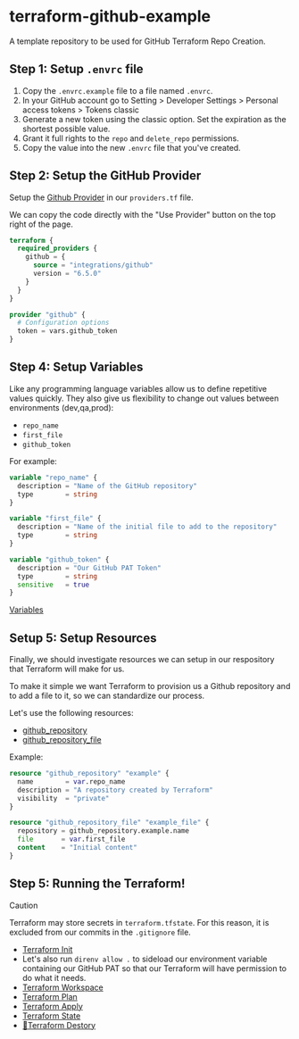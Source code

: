 # terraform-github-example
A template repository to be used for GitHub Terraform Repo Creation.

## Step 1: Setup `.envrc` file 

1. Copy the `.envrc.example` file to a file named `.envrc`. 
2. In your GitHub account go to Setting > Developer Settings > Personal access tokens > Tokens classic
3. Generate a new token using the classic option. Set the expiration as the shortest possible value.
4. Grant it full rights to the `repo` and `delete_repo` permissions. 
5. Copy the value into the new `.envrc` file that you've created. 

## Step 2: Setup the GitHub Provider

Setup the [Github Provider](https://registry.terraform.io/providers/integrations/github/latest/docs) in our `providers.tf` file. 

We can copy the code directly with the "Use Provider" button on the top right of the page. 

```terraform
terraform {
  required_providers {
    github = {
      source = "integrations/github"
      version = "6.5.0"
    }
  }
}

provider "github" {
  # Configuration options
  token = vars.github_token
}
```

## Step 4: Setup Variables 

Like any programming language variables allow us to define repetitive values quickly. They also give us flexibility to change out values between environments (dev,qa,prod):

- `repo_name`
- `first_file`  
- `github_token` 

For example: 

```terraform
variable "repo_name" {
  description = "Name of the GitHub repository"
  type        = string
}

variable "first_file" {
  description = "Name of the initial file to add to the repository"
  type        = string
}

variable "github_token" {
  description = "Our GitHub PAT Token"
  type        = string
  sensitive   = true
}
```

[Variables](https://developer.hashicorp.com/terraform/language/values/variables)

## Setup 5: Setup Resources 

Finally, we should investigate resources we can setup in our respository that Terraform will make for us. 

To make it simple we want Terraform to provision us a Github repository and to add a file to it, so we can standardize our process. 

Let's use the following resources: 

- [github_repository](https://registry.terraform.io/providers/integrations/github/latest/docs/resources/repository)
- [github_repository_file](https://registry.terraform.io/providers/integrations/github/latest/docs/resources/repository_file)

Example: 
```terraform
resource "github_repository" "example" {
  name        = var.repo_name
  description = "A repository created by Terraform"
  visibility  = "private"
}

resource "github_repository_file" "example_file" {
  repository = github_repository.example.name
  file       = var.first_file
  content    = "Initial content"
}
```

## Step 5: Running the Terraform! 
> [!CAUTION]
Terraform may store secrets in `terraform.tfstate`. For this reason, it is excluded from our commits in the `.gitignore` file. 

- [Terraform Init](https://developer.hashicorp.com/terraform/cli/commands/init)
- Let's also run `direnv allow .` to sideload our environment variable containing our GitHub PAT so that our Terraform will have permission to do what it needs. 
- [Terraform Workspace](https://developer.hashicorp.com/terraform/cli/commands/workspace)
- [Terraform Plan](https://developer.hashicorp.com/terraform/cli/commands/plan)
- [Terraform Apply](https://developer.hashicorp.com/terraform/cli/commands/apply)
- [Terraform State](https://developer.hashicorp.com/terraform/cli/commands/state)
- [🌋Terraform Destory](https://developer.hashicorp.com/terraform/cli/commands/destory)

